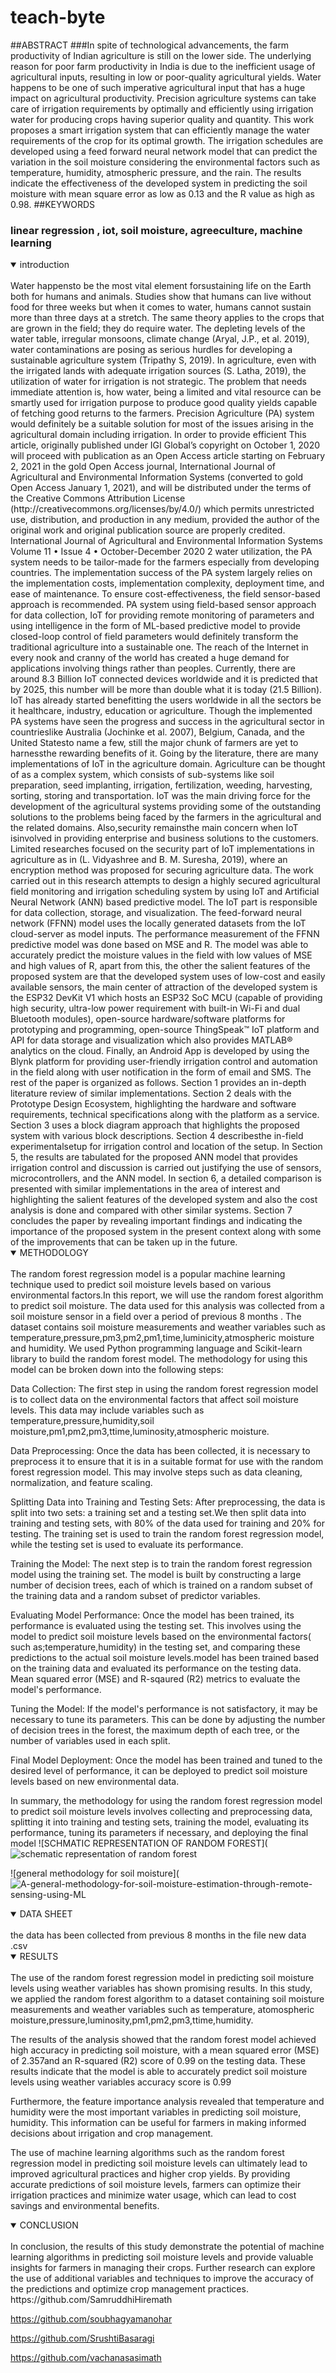# teach-byte
##ABSTRACT
###In spite of technological advancements, the farm productivity of Indian agriculture is still on the
lower side. The underlying reason for poor farm productivity in India is due to the inefficient usage
of agricultural inputs, resulting in low or poor-quality agricultural yields. Water happens to be one
of such imperative agricultural input that has a huge impact on agricultural productivity. Precision
agriculture systems can take care of irrigation requirements by optimally and efficiently using irrigation
water for producing crops having superior quality and quantity. This work proposes a smart irrigation
system that can efficiently manage the water requirements of the crop for its optimal growth. The
irrigation schedules are developed using a feed forward neural network model that can predict the
variation in the soil moisture considering the environmental factors such as temperature, humidity,
atmospheric pressure, and the rain. The results indicate the effectiveness of the developed system in
predicting the soil moisture with mean square error as low as 0.13 and the R value as high as 0.98.
##KEYWORDS
### linear regression , iot, soil moisture, agreeculture, machine learning
<details open>
<summary>introduction</summary>
<br>
  Water happensto be the most vital element forsustaining life on the Earth both for humans and animals.
Studies show that humans can live without food for three weeks but when it comes to water, humans
cannot sustain more than three days at a stretch. The same theory applies to the crops that are grown
in the field; they do require water. The depleting levels of the water table, irregular monsoons, climate
change (Aryal, J.P., et al. 2019), water contaminations are posing as serious hurdles for developing a
sustainable agriculture system (Tripathy S, 2019). In agriculture, even with the irrigated lands with
adequate irrigation sources (S. Latha, 2019), the utilization of water for irrigation is not strategic.
The problem that needs immediate attention is, how water, being a limited and vital resource can be
smartly used for irrigation purpose to produce good quality yields capable of fetching good returns
to the farmers. Precision Agriculture (PA) system would definitely be a suitable solution for most
of the issues arising in the agricultural domain including irrigation. In order to provide efficient
This article, originally published under IGI Global’s copyright on October 1, 2020 will proceed with publication as an Open Access article
starting on February 2, 2021 in the gold Open Access journal, International Journal of Agricultural and Environmental Information Systems
(converted to gold Open Access January 1, 2021), and will be distributed under the terms of the Creative Commons Attribution License
(http://creativecommons.org/licenses/by/4.0/) which permits unrestricted use, distribution, and production in any medium, provided the
author of the original work and original publication source are properly credited.
International Journal of Agricultural and Environmental Information Systems
Volume 11 • Issue 4 • October-December 2020
2
water utilization, the PA system needs to be tailor-made for the farmers especially from developing
countries. The implementation success of the PA system largely relies on the implementation costs,
implementation complexity, deployment time, and ease of maintenance. To ensure cost-effectiveness,
the field sensor-based approach is recommended. PA system using field-based sensor approach for
data collection, IoT for providing remote monitoring of parameters and using intelligence in the form
of ML-based predictive model to provide closed-loop control of field parameters would definitely
transform the traditional agriculture into a sustainable one. The reach of the Internet in every nook and
cranny of the world has created a huge demand for applications involving things rather than peoples.
Currently, there are around 8.3 Billion IoT connected devices worldwide and it is predicted that by
2025, this number will be more than double what it is today (21.5 Billion). IoT has already started
benefitting the users worldwide in all the sectors be it healthcare, industry, education or agriculture.
Though the implemented PA systems have seen the progress and success in the agricultural sector in
countrieslike Australia (Jochinke et al. 2007), Belgium, Canada, and the United Statesto name a few,
still the major chunk of farmers are yet to harnessthe rewarding benefits of it. Going by the literature,
there are many implementations of IoT in the agriculture domain. Agriculture can be thought of as
a complex system, which consists of sub-systems like soil preparation, seed implanting, irrigation,
fertilization, weeding, harvesting, sorting, storing and transportation.
IoT was the main driving force for the development of the agricultural systems providing some
of the outstanding solutions to the problems being faced by the farmers in the agricultural and the
related domains. Also,security remainsthe main concern when IoT isinvolved in providing enterprise
and business solutions to the customers. Limited researches focused on the security part of IoT
implementations in agriculture as in (L. Vidyashree and B. M. Suresha, 2019), where an encryption
method was proposed for securing agriculture data.
The work carried out in this research attempts to design a highly secured agricultural field
monitoring and irrigation scheduling system by using IoT and Artificial Neural Network (ANN)
based predictive model. The IoT part is responsible for data collection, storage, and visualization.
The feed-forward neural network (FFNN) model uses the locally generated datasets from the IoT
cloud-server as model inputs. The performance measurement of the FFNN predictive model was
done based on MSE and R. The model was able to accurately predict the moisture values in the field
with low values of MSE and high values of R, apart from this, the other the salient features of the
proposed system are that the developed system uses of low-cost and easily available sensors, the main
center of attraction of the developed system is the ESP32 DevKit V1 which hosts an ESP32 SoC
MCU (capable of providing high security, ultra-low power requirement with built-in Wi-Fi and dual
Bluetooth modules), open-source hardware/software platforms for prototyping and programming,
open-source ThingSpeak™ IoT platform and API for data storage and visualization which also provides
MATLAB® analytics on the cloud. Finally, an Android App is developed by using the Blynk platform
for providing user-friendly irrigation control and automation in the field along with user notification
in the form of email and SMS.
The rest of the paper is organized as follows. Section 1 provides an in-depth literature review
of similar implementations. Section 2 deals with the Prototype Design Ecosystem, highlighting the
hardware and software requirements, technical specifications along with the platform as a service.
Section 3 uses a block diagram approach that highlights the proposed system with various block
descriptions. Section 4 describesthe in-field experimentalsetup for irrigation control and location of
the setup. In Section 5, the results are tabulated for the proposed ANN model that provides irrigation
control and discussion is carried out justifying the use of sensors, microcontrollers, and the ANN
model. In section 6, a detailed comparison is presented with similar implementations in the area of
interest and highlighting the salient features of the developed system and also the cost analysis is
done and compared with other similar systems. Section 7 concludes the paper by revealing important
findings and indicating the importance of the proposed system in the present context along with some
of the improvements that can be taken up in the future.
</details>
<details open>
<summary>METHODOLOGY</summary>
<br>The random forest regression model is a popular machine learning technique used to predict soil moisture levels based on various environmental factors.In this report, we will use the random forest algorithm to predict soil moisture. The data used for this analysis was collected from a soil moisture sensor in a field over a period of previous 8 months . The dataset contains soil moisture measurements and weather variables such as temperature,pressure,pm3,pm2,pm1,time,luminicity,atmospheric moisture and humidity. We used Python programming language and Scikit-learn library to build the random forest model.
 The methodology for using this model can be broken down into the following steps:

Data Collection: The first step in using the random forest regression model is to collect data on the environmental factors that affect soil moisture levels. This data may include variables such as temperature,pressure,humidity,soil moisture,pm1,pm2,pm3,ttime,luminosity,atmospheric moisture.

Data Preprocessing: Once the data has been collected, it is necessary to preprocess it to ensure that it is in a suitable format for use with the random forest regression model. This may involve steps such as data cleaning, normalization, and feature scaling.

Splitting Data into Training and Testing Sets: After preprocessing, the data is split into two sets: a training set and a testing set.We then split data into training and testing sets, with 80% of the data used for training and 20% for testing. The training set is used to train the random forest regression model, while the testing set is used to evaluate its performance.

Training the Model: The next step is to train the random forest regression model using the training set. The model is built by constructing a large number of decision trees, each of which is trained on a random subset of the training data and a random subset of predictor variables.

Evaluating Model Performance: Once the model has been trained, its performance is evaluated using the testing set. This involves using the model to predict soil moisture levels based on the environmental factors( such as;temperature,humidity) in the testing set, and comparing these predictions to the actual soil moisture levels.model has been trained based on the training data and evaluated its performance on the testing data. Mean squared error (MSE) and R-sqaured (R2) metrics to evaluate the model's performance.

Tuning the Model: If the model's performance is not satisfactory, it may be necessary to tune its parameters. This can be done by adjusting the number of decision trees in the forest, the maximum depth of each tree, or the number of variables used in each split.

Final Model Deployment: Once the model has been trained and tuned to the desired level of performance, it can be deployed to predict soil moisture levels based on new environmental data.

In summary, the methodology for using the random forest regression model to predict soil moisture levels involves collecting and preprocessing data, splitting it into training and testing sets, training the model, evaluating its performance, tuning its parameters if necessary, and deploying the final model
![SCHMATIC REPRESENTATION OF RANDOM FOREST](![schematic representation of random forest](https://user-images.githubusercontent.com/116057588/227758314-5aeea6c4-176a-4b45-843e-1eeed27ba040.jpg)

![general methodology for soil moisture](![A-general-methodology-for-soil-moisture-estimation-through-remote-sensing-using-ML](https://user-images.githubusercontent.com/116057588/227758478-458d74df-4dbb-4923-a28b-57cf4622e183.png)
</deatail>
<details open>
<summary>DATA SHEET</summary>
<br>the data has been collected from previous 8 months in the file new data .csv
</deatail>
<details open>
<summary>RESULTS</summary>
<br>The use of the random forest regression model in predicting soil moisture levels using weather variables has shown promising results. In this study, we applied the random forest algorithm to a dataset containing soil moisture measurements and weather variables such as temperature, atomospheric moisture,pressure,luminosity,pm1,pm2,pm3,ttime,humidity.

The results of the analysis showed that the random forest model achieved high accuracy in predicting soil moisture, with a mean squared error (MSE) of 2.357and an R-squared (R2) score of 0.99 on the testing data. These results indicate that the model is able to accurately predict soil moisture levels using weather variables accuracy score is 0.99

Furthermore, the feature importance analysis revealed that temperature and humidity were the most important variables in predicting soil moisture, humidity. This information can be useful for farmers in making informed decisions about irrigation and crop management.

The use of machine learning algorithms such as the random forest regression model in predicting soil moisture levels can ultimately lead to improved agricultural practices and higher crop yields. By providing accurate predictions of soil moisture levels, farmers can optimize their irrigation practices and minimize water usage, which can lead to cost savings and environmental benefits.
</deatail>
<details open>
<summary>CONCLUSION</summary>
<br>In conclusion, the results of this study demonstrate the potential of machine learning algorithms in predicting soil moisture levels and provide valuable insights for farmers in managing their crops. Further research can explore the use of additional variables and techniques to improve the accuracy of the predictions and optimize crop management practices.
</details>
https://github.com/SamruddhiHiremath

https://github.com/soubhagyamanohar

https://github.com/SrushtiBasaragi

https://github.com/vachanasasimath
